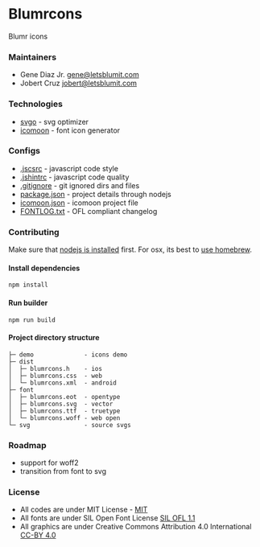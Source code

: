 # Blumrcons
Blumr icons

### Maintainers
* Gene Diaz Jr. <gene@letsblumit.com>
* Jobert Cruz <jobert@letsblumit.com>

### Technologies
* [svgo](https://github.com/svg/svgo/) - svg optimizer
* [icomoon](https://icomoon.io/) - font icon generator

### Configs
* [.jscsrc](http://jscs.info/rules.html) - javascript code style
* [.jshintrc](http://jshint.com/docs/options/) - javascript code quality
* [.gitignore](http://git-scm.com/docs/gitignore) - git ignored dirs and files
* [package.json](https://docs.npmjs.com/files/package.json) - project details through nodejs
* [icomoon.json](https://icomoon.io/docs.html) - icomoon project file
* [FONTLOG.txt](https://github.com/letsblumit/blumrcons/blob/master/FONTLOG.txt) - OFL compliant changelog

### Contributing
Make sure that [nodejs is installed](http://nodejs.org/download/) first.
For osx, its best to [use homebrew](http://shapeshed.com/setting-up-nodejs-and-npm-on-mac-osx/).

#### Install dependencies
```
npm install
```

#### Run builder
```
npm run build
```

#### Project directory structure
```
├─ demo              - icons demo
├─ dist
│  ├─ blumrcons.h    - ios
│  ├─ blumrcons.css  - web
│  └─ blumrcons.xml  - android
├─ font
│  ├─ blumrcons.eot  - opentype
│  ├─ blumrcons.svg  - vector
│  ├─ blumrcons.ttf  - truetype
│  └─ blumrcons.woff - web open
└─ svg               - source svgs
```

### Roadmap
* support for woff2
* transition from font to svg

### License
* All codes are under MIT License - [MIT](https://github.com/letsblumit/blumrcons/blob/master/LICENSE-CODE)
* All fonts are under SIL Open Font License [SIL OFL 1.1](https://github.com/letsblumit/blumrcons/blob/master/LICENSE-FONT)
* All graphics are under Creative Commons Attribution 4.0 International [CC-BY 4.0](https://github.com/letsblumit/blumrcons/blob/master/LICENSE-GRAPHICS)

